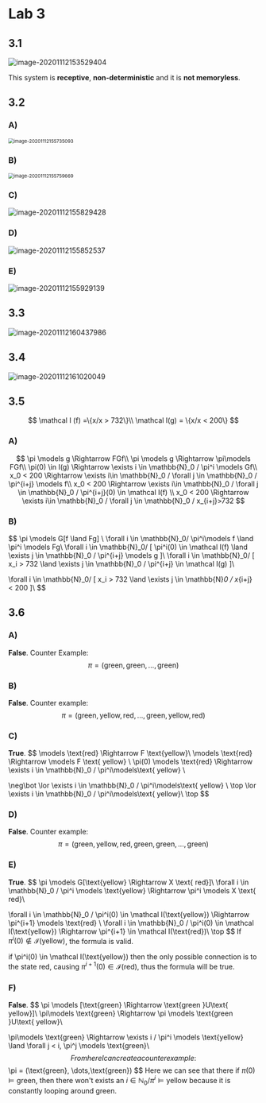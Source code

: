 # Lab 3

## 3.1

![image-20201112153529404](Resources/03/image-20201112153529404.png)

This system is **receptive**, **non-deterministic** and it is **not memoryless**.

## 3.2

### A)

<img src="Resources/03/image-20201112155735093.png" alt="image-20201112155735093" style="zoom: 67%;" />

### B)

<img src="Resources/03/image-20201112155759669.png" alt="image-20201112155759669" style="zoom:67%;" />

### C)

![image-20201112155829428](Resources/03/image-20201112155829428.png)

### D)

![image-20201112155852537](Resources/03/image-20201112155852537.png)

### E)

![image-20201112155929139](Resources/03/image-20201112155929139.png)

## 3.3

![image-20201112160437986](Resources/03/image-20201112160437986.png)

## 3.4

![image-20201112161020049](Resources/03/image-20201112161020049.png)

## 3.5

$$
\mathcal I (f) =\{x/x > 732\}\\
\mathcal I(g) = \{x/x < 200\}
$$

### A)

$$
\pi \models g \Rightarrow FGf\\
\pi \models g \Rightarrow \pi\models FGf\\
\pi(0) \in I(g) \Rightarrow \exists i \in \mathbb{N}_0 / \pi^i \models Gf\\
x_0  < 200 \Rightarrow \exists i\in \mathbb{N}_0 / \forall j \in \mathbb{N}_0 / \pi^{i+j} \models f\\
x_0  < 200 \Rightarrow  \exists i\in \mathbb{N}_0 / \forall j \in \mathbb{N}_0 / \pi^{i+j}(0) \in \mathcal I(f)
\\
x_0  < 200 \Rightarrow  \exists i\in \mathbb{N}_0 / \forall j \in \mathbb{N}_0 / x_{i+j}>732
$$

### B)

$$
\pi \models G[f \land Fg] \\
\forall i \in \mathbb{N}_0/ \pi^i\models f \land  \pi^i \models Fg\\
\forall i \in \mathbb{N}_0/ [ \pi^i(0) \in \mathcal I(f) \land \exists j \in \mathbb{N}_0 / \pi^{i+j} \models g ]\\
\forall i \in \mathbb{N}_0/ [ x_i > 732 \land \exists j \in \mathbb{N}_0 / \pi^{i+j} \in \mathcal I(g) ]\\

\forall i \in \mathbb{N}_0/ [ x_i > 732 \land \exists j \in \mathbb{N}_0 / x_{i+j} < 200 ]\\
$$

## 3.6

### A)

**False**. Counter Example:
$$
\pi = (\text{green},\text{green},\dots,\text{green})
$$

### B)

**False**. Counter example:
$$
\pi = (\text{green},\text{yellow},\text{red}, \dots,\text{green},\text{yellow},\text{red})
$$

### C)

**True**.
$$
\models \text{red} \Rightarrow F \text{yellow}\\
\models \text{red} \Rightarrow \models F \text{ yellow} \\
\pi(0) \models \text{red} \Rightarrow  \exists i \in \mathbb{N}_0 / \pi^i\models\text{ yellow} \\

\neg\bot \lor \exists i \in \mathbb{N}_0 / \pi^i\models\text{ yellow} \\
\top \lor \exists i \in \mathbb{N}_0 / \pi^i\models\text{ yellow}\\
\top
$$

 ### D)

**False**. Counter example:
$$
\pi = (\text{green},\text{yellow},\text{red},\text{green},\text{green},\dots,\text{green})
$$

### E)

**True**.
$$
\pi \models G[\text{yellow} \Rightarrow X \text{ red}]\\
\forall i \in \mathbb{N}_0 / \pi^i \models \text{yellow} \Rightarrow \pi^i \models X \text{ red}\\

\forall i \in \mathbb{N}_0 / \pi^i(0) \in \mathcal I(\text{yellow}) \Rightarrow \pi^{i+1} \models \text{red}
\\
\forall i \in \mathbb{N}_0 / \pi^i(0) \in \mathcal I(\text{yellow}) \Rightarrow \pi^{i+1} \in \mathcal I(\text{red})\\
\top
$$
If $\pi^i(0) \not \in \mathcal I(\text{yellow})$, the formula is valid.

if \pi^i(0) \in \mathcal I(\text{yellow}) then the only possible connection is to the state $\text{red}$, causing $\pi^{i+1}(0) \in \mathcal I(\text{red})$, thus the formula will be true.

### F)

**False**.
$$
\pi \models [\text{green} \Rightarrow \text{green }U\text{ yellow}]\\
\pi\models \text{green} \Rightarrow \pi \models \text{green }U\text{ yellow}\\

\pi\models \text{green} \Rightarrow \exists i / \pi^i \models \text{yellow} \land \forall j < i, \pi^j \models \text{green}\\
$$
From here I can create a counter example:
$$
\pi = (\text{green}, \dots,\text{green})
$$
Here we can see that there if $\pi(0) \models \text{green}$, then there won't exists an $i\in \mathbb{N}_0/ \pi^i \models \text{yellow}$ because it is constantly looping around $\text{green}$.



